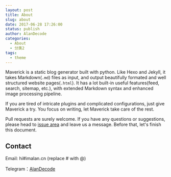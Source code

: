 ```yaml
---
layout: post
title: About
slug: about
date: 2017-06-28 17:26:00
status: publish
author: AlanDecode
categories: 
  - About
  - 分类2
tags: 
  - theme
---
```



Maverick is a static blog generator built with python. Like Hexo and Jekyll, it takes Markdown(`.md`) files as input, and output beautifully formated and well structured website pages(`.html`). It has a lot built-in useful features(feed, search, sitemap, etc.), with extended Markdown syntax and enhanced image processing pipeline.

If you are tired of intricate plugins and complicated configurations, just give Maverick a try. You focus on writing, let Maverick take care of the rest.

Pull requests are surely welcome. If you have any questions or suggestions, please head to [issue area](https://github.com/AlanDecode/Maverick/issues) and leave us a message. Before that, let's finish this document.


## Contact

Email: hi#imalan.cn (replace # with @)

Telegram：[AlanDecode](https://t.me/alandecode)
